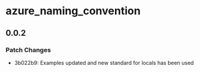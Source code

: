 # azure_naming_convention

## 0.0.2

### Patch Changes

- 3b022b9: Examples updated and new standard for locals has been used
